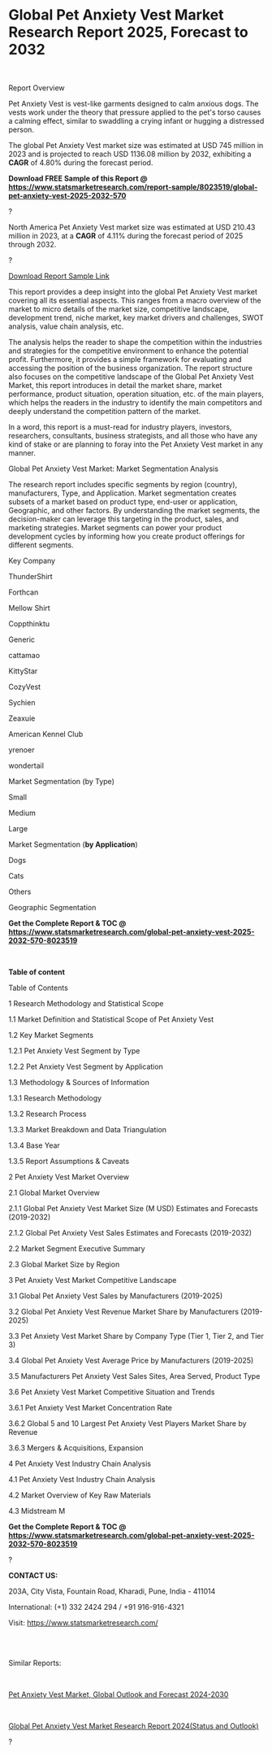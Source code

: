 <h1>Global Pet Anxiety Vest Market Research Report 2025, Forecast to 2032</h1><br/><p>Report Overview</p>
 
 
 
 <p>Pet Anxiety Vest is vest-like garments designed to calm anxious dogs. The vests work under the theory that pressure applied to the pet&#39;s torso causes a calming effect, similar to swaddling a crying infant or hugging a distressed person.</p>
 
 
 
 <p>The global Pet Anxiety Vest market size was estimated at USD 745 million in 2023 and is projected to reach USD 1136.08 million by 2032, exhibiting a <strong>CAGR</strong> of 4.80% during the forecast period.</p>
 
 
 
 <div><b>Download FREE Sample of this Report @ <a href="https://www.statsmarketresearch.com/download-free-sample/8023519/global-pet-anxiety-vest-2025-2032-570">https://www.statsmarketresearch.com/report-sample/8023519/global-pet-anxiety-vest-2025-2032-570</a></b></div>
 
 
 
 <p>? </p>
 
 
 
 <p>North America Pet Anxiety Vest market size was estimated at USD 210.43 million in 2023, at a <strong>CAGR</strong> of 4.11% during the forecast period of 2025 through 2032.</p>
 
 
 
 <p>? </p>
 
 
 
 <p><a href="https://www.statsmarketresearch.com/download-free-sample/8023519/global-pet-anxiety-vest-2025-2032-570">Download Report Sample Link</a></p>
 
 
 
 <p>This report provides a deep insight into the global Pet Anxiety Vest market covering all its essential aspects. This ranges from a macro overview of the market to micro details of the market size, competitive landscape, development trend, niche market, key market drivers and challenges, SWOT analysis, value chain analysis, etc.</p>
 
 
 
 <p>The analysis helps the reader to shape the competition within the industries and strategies for the competitive environment to enhance the potential profit. Furthermore, it provides a simple framework for evaluating and accessing the position of the business organization. The report structure also focuses on the competitive landscape of the Global Pet Anxiety Vest Market, this report introduces in detail the market share, market performance, product situation, operation situation, etc. of the main players, which helps the readers in the industry to identify the main competitors and deeply understand the competition pattern of the market.</p>
 
 
 
 <p>In a word, this report is a must-read for industry players, investors, researchers, consultants, business strategists, and all those who have any kind of stake or are planning to foray into the Pet Anxiety Vest market in any manner.</p>
 
 
 
 <p>Global Pet Anxiety Vest Market: Market Segmentation Analysis</p>
 
 
 
 <p>The research report includes specific segments by region (country), manufacturers, Type, and Application. Market segmentation creates subsets of a market based on product type, end-user or application, Geographic, and other factors. By understanding the market segments, the decision-maker can leverage this targeting in the product, sales, and marketing strategies. Market segments can power your product development cycles by informing how you create product offerings for different segments.</p>
 
 
 
 <p>Key Company</p>
 
 
 
 <p>ThunderShirt</p>
 
 
 
 <p>Forthcan</p>
 
 
 
 <p>Mellow Shirt</p>
 
 
 
 <p>Coppthinktu</p>
 
 
 
 <p>Generic</p>
 
 
 
 <p>cattamao</p>
 
 
 
 <p>KittyStar</p>
 
 
 
 <p>CozyVest</p>
 
 
 
 <p>Sychien</p>
 
 
 
 <p>Zeaxuie</p>
 
 
 
 <p>American Kennel Club</p>
 
 
 
 <p>yrenoer</p>
 
 
 
 <p>wondertail</p>
 
 
 
 <p>Market Segmentation (by Type)</p>
 
 
 
 <p>Small</p>
 
 
 
 <p>Medium</p>
 
 
 
 <p>Large</p>
 
 
 
 <p>Market Segmentation (<strong>by Application</strong>)</p>
 
 
 
 <p>Dogs</p>
 
 
 
 <p>Cats</p>
 
 
 
 <p>Others</p>
 
 
 
 <p>Geographic Segmentation</p>
 
 
 
 <div><b>Get the Complete Report & TOC @ <a href="https://www.statsmarketresearch.com/global-pet-anxiety-vest-2025-2032-570-8023519">https://www.statsmarketresearch.com/global-pet-anxiety-vest-2025-2032-570-8023519</a></b></div>
 
 
 
 <p><br />
 
 <b>Table of content</b></p>
 
 
 
 <p>Table of Contents<br />
 
 1 Research Methodology and Statistical Scope<br />
 
 1.1 Market Definition and Statistical Scope of Pet Anxiety Vest<br />
 
 1.2 Key Market Segments<br />
 
 1.2.1 Pet Anxiety Vest Segment by Type<br />
 
 1.2.2 Pet Anxiety Vest Segment by Application<br />
 
 1.3 Methodology & Sources of Information<br />
 
 1.3.1 Research Methodology<br />
 
 1.3.2 Research Process<br />
 
 1.3.3 Market Breakdown and Data Triangulation<br />
 
 1.3.4 Base Year<br />
 
 1.3.5 Report Assumptions & Caveats<br />
 
 2 Pet Anxiety Vest Market Overview<br />
 
 2.1 Global Market Overview<br />
 
 2.1.1 Global Pet Anxiety Vest Market Size (M USD) Estimates and Forecasts (2019-2032)<br />
 
 2.1.2 Global Pet Anxiety Vest Sales Estimates and Forecasts (2019-2032)<br />
 
 2.2 Market Segment Executive Summary<br />
 
 2.3 Global Market Size by Region<br />
 
 3 Pet Anxiety Vest Market Competitive Landscape<br />
 
 3.1 Global Pet Anxiety Vest Sales by Manufacturers (2019-2025)<br />
 
 3.2 Global Pet Anxiety Vest Revenue Market Share by Manufacturers (2019-2025)<br />
 
 3.3 Pet Anxiety Vest Market Share by Company Type (Tier 1, Tier 2, and Tier 3)<br />
 
 3.4 Global Pet Anxiety Vest Average Price by Manufacturers (2019-2025)<br />
 
 3.5 Manufacturers Pet Anxiety Vest Sales Sites, Area Served, Product Type<br />
 
 3.6 Pet Anxiety Vest Market Competitive Situation and Trends<br />
 
 3.6.1 Pet Anxiety Vest Market Concentration Rate<br />
 
 3.6.2 Global 5 and 10 Largest Pet Anxiety Vest Players Market Share by Revenue<br />
 
 3.6.3 Mergers & Acquisitions, Expansion<br />
 
 4 Pet Anxiety Vest Industry Chain Analysis<br />
 
 4.1 Pet Anxiety Vest Industry Chain Analysis<br />
 
 4.2 Market Overview of Key Raw Materials<br />
 
 4.3 Midstream M</p>
 
 
 
 <div><b>Get the Complete Report & TOC @ <a href="https://www.statsmarketresearch.com/global-pet-anxiety-vest-2025-2032-570-8023519">https://www.statsmarketresearch.com/global-pet-anxiety-vest-2025-2032-570-8023519</a></b></div>
 
 
 
 <p>? </p>
 
 
 
 <p><b>CONTACT US:</b><br />
 
 203A, City Vista, Fountain Road, Kharadi, Pune, India - 411014<br />
 
 International: (+1) 332 2424 294 / +91 916-916-4321<br />
 
 Visit: <a href="https://www.statsmarketresearch.com/">https://www.statsmarketresearch.com/</a><br />
 
 <br />
 
 <br />
 
 Similar Reports:<br />
 
 <br />
 
 <a href="https://www.statsmarketresearch.com/global-pet-anxiety-vest-forecast-2024-2030-255-7968376">Pet Anxiety Vest Market, Global Outlook and Forecast 2024-2030</a><br />
 
 <br />
 
 <a href="https://www.statsmarketresearch.com/global-pet-anxiety-vest-2024-374-7889648">Global Pet Anxiety Vest Market Research Report 2024(Status and Outlook)</a><br />
 
 ? </p>